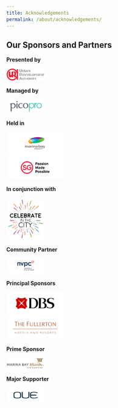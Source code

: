 ```yaml
---
title: Acknowledgements
permalink: /about/acknowledgements/
---
```

## Our Sponsors and Partners

**Presented by**
<div style="width:20%"><a href="https://www.google.com"><img src="/images/logos/uralogo.png" alt="URA" /></a></div>

**Managed by**
<div style="width:20%"><a href="https://www.google.com"><img src="/images/logos/pico.png" alt="pico" /></a></div>

**Held in**
<div style="width:30%"><a href="https://www.google.com"><img src="/images/logos/mb-sponsor-logo.png" alt="marina" /></a></div></div>
<div style="width:30%"><a href="https://www.youtube.com/"><img src="/images/logos/stb-sponsor-logo.png" alt="sg-passion" /></a></div>

**In conjunction with**

<div style="width:20%"><a href="https://www.google.com"><img src="/images/logos/citc.jpg" alt="celebrate-in-the-city" /></a></div>

**Community Partner**

<div style="width:20%"><a href="https://www.google.com"><img src="/images/logos/NVPC.png" alt="NVPC" /></a></div>

**Principal Sponsors**

<div style="width:30%"><a href="https://www.google.com"><img src="/images/logos/dbs-sponsor-logo.png" alt="dbs" /></a></div>
<div style="width:30%"><a href="https://www.google.com"><img src="/images/logos/fullerton-sponsor-logo.png" alt="fullerton" /></a></div>

**Prime Sponsor**

<div style="width:20%"><a href="https://www.google.com"><img src="/images/logos/mbs.png" alt="marina bay sands" /></a></div>

**Major Supporter**

<div style="width:20%"><a href="https://www.google.com"><img src="/images/logos/OUE.png" alt="OUE" /></a></div>

